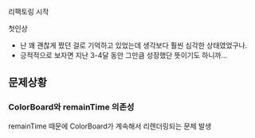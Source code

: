 리팩토링 시작

첫인상

- 난 꽤 괜찮게 짰던 걸로 기억하고 있었는데 생각보다 훨씬 심각한 상태였었구나.
- 긍적적으로 보자면 지난 3-4달 동안 그만큼 성장했단 뜻이기도 하니까...

## 문제상황

### ColorBoard와 remainTime 의존성

remainTime 때문에 ColorBoard가 계속해서 리렌더링되는 문제 발생
